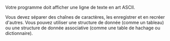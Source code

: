 Votre programme doit afficher une ligne de texte en art ASCII.

Vous devez séparer des chaînes de caractères, les enregistrer et en recréer d'autres. Vous pouvez utiliser une structure de donnée (comme un tableau) ou une structure de donnée associative (comme une table de hachage ou dictionnaire).